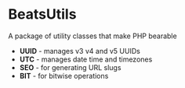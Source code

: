 BeatsUtils
==========

A package of utility classes that make PHP bearable

* **UUID** - manages v3 v4 and v5 UUIDs
* **UTC**  - manages date time and timezones
* **SEO**  - for generating URL slugs
* **BIT**  - for bitwise operations
